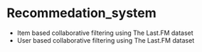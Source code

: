 # Recommedation_system

- Item based collaborative filtering using The Last.FM dataset
- User based collaborative filtering using The Last.FM dataset
 
